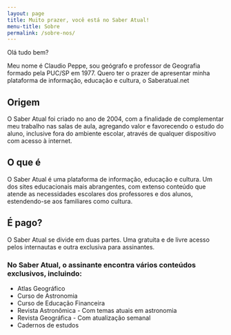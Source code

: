 ```yaml
---
layout: page
title: Muito prazer, você está no Saber Atual!
menu-title: Sobre
permalink: /sobre-nos/
---
```


Olá tudo bem?

Meu nome é Claudio Peppe, sou geógrafo e professor de Geografia formado pela PUC/SP em 1977. Quero ter o prazer de apresentar minha plataforma de informação, educação e cultura, o Saberatual.net

## Origem

O Saber Atual foi criado no ano de 2004, com a finalidade de complementar meu trabalho nas salas de aula, agregando valor e favorecendo o estudo do aluno, inclusive fora do ambiente escolar, através de qualquer dispositivo com acesso à internet.

## O que é

O Saber Atual é uma plataforma de informação, educação e cultura. Um dos sites educacionais mais abrangentes, com extenso conteúdo que atende as necessidades escolares dos professores e dos alunos, estendendo-se aos familiares como cultura.

## É pago?

O Saber Atual se divide em duas partes. Uma gratuita e de livre acesso pelos internautas e outra exclusiva para assinantes.

### No Saber Atual, o assinante encontra vários conteúdos exclusivos, incluindo:

- Atlas Geográfico
- Curso de Astronomia
- Curso de Educação Financeira
- Revista Astronômica - Com temas atuais em astronomia
- Revista Geográfica - Com atualização semanal
- Cadernos de estudos
